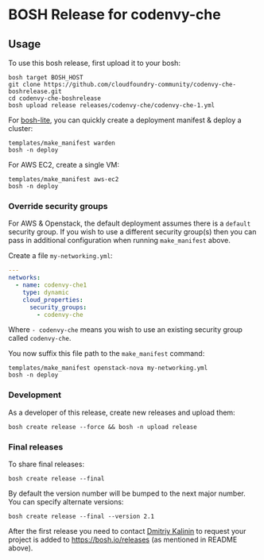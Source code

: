 # BOSH Release for codenvy-che

## Usage

To use this bosh release, first upload it to your bosh:

```
bosh target BOSH_HOST
git clone https://github.com/cloudfoundry-community/codenvy-che-boshrelease.git
cd codenvy-che-boshrelease
bosh upload release releases/codenvy-che/codenvy-che-1.yml
```

For [bosh-lite](https://github.com/cloudfoundry/bosh-lite), you can quickly create a deployment manifest & deploy a cluster:

```
templates/make_manifest warden
bosh -n deploy
```

For AWS EC2, create a single VM:

```
templates/make_manifest aws-ec2
bosh -n deploy
```

### Override security groups

For AWS & Openstack, the default deployment assumes there is a `default` security group. If you wish to use a different security group(s) then you can pass in additional configuration when running `make_manifest` above.

Create a file `my-networking.yml`:

``` yaml
---
networks:
  - name: codenvy-che1
    type: dynamic
    cloud_properties:
      security_groups:
        - codenvy-che
```

Where `- codenvy-che` means you wish to use an existing security group called `codenvy-che`.

You now suffix this file path to the `make_manifest` command:

```
templates/make_manifest openstack-nova my-networking.yml
bosh -n deploy
```

### Development

As a developer of this release, create new releases and upload them:

```
bosh create release --force && bosh -n upload release
```

### Final releases

To share final releases:

```
bosh create release --final
```

By default the version number will be bumped to the next major number. You can specify alternate versions:


```
bosh create release --final --version 2.1
```

After the first release you need to contact [Dmitriy Kalinin](mailto://dkalinin@pivotal.io) to request your project is added to https://bosh.io/releases (as mentioned in README above).
